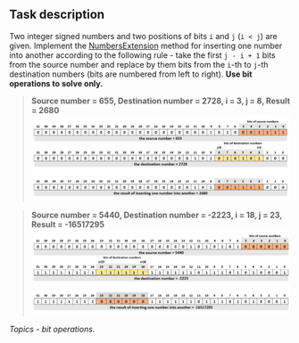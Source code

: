 ## Task description ##

Two integer signed numbers and two positions of bits `i` and `j` (`i < j`) are given. Implement the [NumbersExtension](BitOperationsTask/NumbersExtension.cs#L27) method for inserting one number into another according to the following rule - take the first `j - i + 1` bits from the source number and replace by them bits from the `i`-th to `j`-th destination numbers (bits are numbered from left to right). **Use bit operations to solve only.**
> **Source number = 655, Destination number = 2728, i = 3, j = 8, Result = 2680**
> ![Scheme](Scheme1.png)


> **Source number = 5440, Destination number = -2223, i = 18, j = 23, Result = -16517295**
> ![Scheme](Scheme2.png)
>
*Topics - bit operations.*